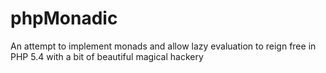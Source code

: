 phpMonadic
==========

An attempt to implement monads and allow lazy evaluation to reign free in PHP 5.4 with a bit of beautiful magical hackery